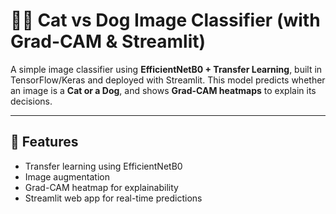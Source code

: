 # 🐶🐱 Cat vs Dog Image Classifier (with Grad-CAM & Streamlit)

A simple image classifier using **EfficientNetB0 + Transfer Learning**, built in TensorFlow/Keras and deployed with Streamlit. This model predicts whether an image is a **Cat or a Dog**, and shows **Grad-CAM heatmaps** to explain its decisions.

---

## 🚀 Features
- Transfer learning using EfficientNetB0
- Image augmentation
- Grad-CAM heatmap for explainability
- Streamlit web app for real-time predictions